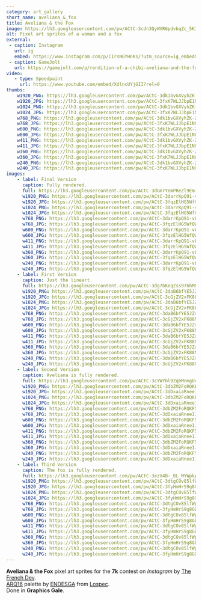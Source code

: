 ```yaml
---
category: art_gallery
short_name: aveliana_&_fox
title: Aveliana & the Fox
image: https://lh3.googleusercontent.com/pw/ACtC-3cdn3QyWXR6pdvbqZc_5KIuXXVeMmAPEbysJThTlY8mnlKRrezwdGbNlIgISmRtQofvJcIV8UPNp5dkA4oUHvKpdF_IKUlSUUQlYlQFpd3vKuecWG6wxL_EjMTAW8XtYylXFSUrgbrIck5D9S0IWjvu=w1200-h630-no?authuser=0
alt: Pixel art sprites of a woman and a fox
external:
 - caption: Instagram
   url: ig
   embed: https://www.instagram.com/p/CIrsNGYHnKs/?utm_source=ig_embed&amp;utm_campaign=loading
 - caption: GameJolt
   url: https://gamejolt.com/p/rendition-of-a-chibi-aveliana-and-the-fox-by-atthefrenchdev-in-th-eae45q9u
video:
   - type: Speedpaint
     url: https://www.youtube.com/embed/XdlncUYjGII?rel=0
thumbs:
    w1920_PNG: https://lh3.googleusercontent.com/pw/ACtC-3dk1bvGXVyhZK-ZsEisuA9BZWnvs2p9Kwp-vHLer0Zk8X1J9YpjuZBs1QwtTdti2NO7pRSOPMS2SJ4eJCPiFWS4QPI57E4Fy9EvUsIojvWdPvWY18RP58cXS2gOVkMSHJoL25gkHMgMhZY4UsH-HJDf=w355
    w1920_JPG: https://lh3.googleusercontent.com/pw/ACtC-3fxK7WLJJbpE1N0LqOZhk5FqoIO0-6DsSxx76vtOUct5f6i2htPK3ZaSkCJ0DEp2h9WriFguvlNyHVkWv3ynz7lh3Rx2m-nziOhRhf3I8eqW-vHimNd58DH1VcudiRNKyIiniIckNxRk0hx0Z8nw0nt=w355
    w1024_PNG: https://lh3.googleusercontent.com/pw/ACtC-3dk1bvGXVyhZK-ZsEisuA9BZWnvs2p9Kwp-vHLer0Zk8X1J9YpjuZBs1QwtTdti2NO7pRSOPMS2SJ4eJCPiFWS4QPI57E4Fy9EvUsIojvWdPvWY18RP58cXS2gOVkMSHJoL25gkHMgMhZY4UsH-HJDf=w284
    w1024_JPG: https://lh3.googleusercontent.com/pw/ACtC-3fxK7WLJJbpE1N0LqOZhk5FqoIO0-6DsSxx76vtOUct5f6i2htPK3ZaSkCJ0DEp2h9WriFguvlNyHVkWv3ynz7lh3Rx2m-nziOhRhf3I8eqW-vHimNd58DH1VcudiRNKyIiniIckNxRk0hx0Z8nw0nt=w284
    w768_PNG: https://lh3.googleusercontent.com/pw/ACtC-3dk1bvGXVyhZK-ZsEisuA9BZWnvs2p9Kwp-vHLer0Zk8X1J9YpjuZBs1QwtTdti2NO7pRSOPMS2SJ4eJCPiFWS4QPI57E4Fy9EvUsIojvWdPvWY18RP58cXS2gOVkMSHJoL25gkHMgMhZY4UsH-HJDf=w213
    w768_JPG: https://lh3.googleusercontent.com/pw/ACtC-3fxK7WLJJbpE1N0LqOZhk5FqoIO0-6DsSxx76vtOUct5f6i2htPK3ZaSkCJ0DEp2h9WriFguvlNyHVkWv3ynz7lh3Rx2m-nziOhRhf3I8eqW-vHimNd58DH1VcudiRNKyIiniIckNxRk0hx0Z8nw0nt=w213
    w600_PNG: https://lh3.googleusercontent.com/pw/ACtC-3dk1bvGXVyhZK-ZsEisuA9BZWnvs2p9Kwp-vHLer0Zk8X1J9YpjuZBs1QwtTdti2NO7pRSOPMS2SJ4eJCPiFWS4QPI57E4Fy9EvUsIojvWdPvWY18RP58cXS2gOVkMSHJoL25gkHMgMhZY4UsH-HJDf=w166
    w600_JPG: https://lh3.googleusercontent.com/pw/ACtC-3fxK7WLJJbpE1N0LqOZhk5FqoIO0-6DsSxx76vtOUct5f6i2htPK3ZaSkCJ0DEp2h9WriFguvlNyHVkWv3ynz7lh3Rx2m-nziOhRhf3I8eqW-vHimNd58DH1VcudiRNKyIiniIckNxRk0hx0Z8nw0nt=w166
    w411_PNG: https://lh3.googleusercontent.com/pw/ACtC-3dk1bvGXVyhZK-ZsEisuA9BZWnvs2p9Kwp-vHLer0Zk8X1J9YpjuZBs1QwtTdti2NO7pRSOPMS2SJ4eJCPiFWS4QPI57E4Fy9EvUsIojvWdPvWY18RP58cXS2gOVkMSHJoL25gkHMgMhZY4UsH-HJDf=w114
    w411_JPG: https://lh3.googleusercontent.com/pw/ACtC-3fxK7WLJJbpE1N0LqOZhk5FqoIO0-6DsSxx76vtOUct5f6i2htPK3ZaSkCJ0DEp2h9WriFguvlNyHVkWv3ynz7lh3Rx2m-nziOhRhf3I8eqW-vHimNd58DH1VcudiRNKyIiniIckNxRk0hx0Z8nw0nt=w114
    w360_PNG: https://lh3.googleusercontent.com/pw/ACtC-3dk1bvGXVyhZK-ZsEisuA9BZWnvs2p9Kwp-vHLer0Zk8X1J9YpjuZBs1QwtTdti2NO7pRSOPMS2SJ4eJCPiFWS4QPI57E4Fy9EvUsIojvWdPvWY18RP58cXS2gOVkMSHJoL25gkHMgMhZY4UsH-HJDf=w100
    w360_JPG: https://lh3.googleusercontent.com/pw/ACtC-3fxK7WLJJbpE1N0LqOZhk5FqoIO0-6DsSxx76vtOUct5f6i2htPK3ZaSkCJ0DEp2h9WriFguvlNyHVkWv3ynz7lh3Rx2m-nziOhRhf3I8eqW-vHimNd58DH1VcudiRNKyIiniIckNxRk0hx0Z8nw0nt=w100
    w240_PNG: https://lh3.googleusercontent.com/pw/ACtC-3dk1bvGXVyhZK-ZsEisuA9BZWnvs2p9Kwp-vHLer0Zk8X1J9YpjuZBs1QwtTdti2NO7pRSOPMS2SJ4eJCPiFWS4QPI57E4Fy9EvUsIojvWdPvWY18RP58cXS2gOVkMSHJoL25gkHMgMhZY4UsH-HJDf=w66
    w240_JPG: https://lh3.googleusercontent.com/pw/ACtC-3fxK7WLJJbpE1N0LqOZhk5FqoIO0-6DsSxx76vtOUct5f6i2htPK3ZaSkCJ0DEp2h9WriFguvlNyHVkWv3ynz7lh3Rx2m-nziOhRhf3I8eqW-vHimNd58DH1VcudiRNKyIiniIckNxRk0hx0Z8nw0nt=w66
images:
    - label: Final Version
      caption: Fully rendered.
      full: https://lh3.googleusercontent.com/pw/ACtC-3dGmrYemPReZl9Em1nwTb_W_PNkGMpM4XWy_7Iq8V06P1LNTqEsa_B5uR_rU7Fjy3iGQEw0V1PP70MiIzpS9m52q0prQDEni_UGyUHKklkNLvZMGhsmiZzmmPGSZYA-AGUxc6pft5zQlQCPmum5v3V9=w1080
      w1920_PNG: https://lh3.googleusercontent.com/pw/ACtC-3darrKpQ91-vLi0Tu15fdorQAwy2QqPJX0yEj14eBk7wzdxtaMUqGLN4d9Z5KqNCwsMcAr2pNtcZRzz52TKo1RxAJr4c4aTVoaRZ-YmPCs5HZTN0DzmfwH6oj7kkQkdYz0b5w3ipgZglHEwnIilJrh8=w850
      w1920_JPG: https://lh3.googleusercontent.com/pw/ACtC-3fqzElHG5WfQWQXRUYEtgIsYjsdxNov_L8jR5US3SIkJKCbbIO3ZCuiZUKUJngoTNg9pA7AnQcp6u25sfaimJDkIU2rMCQ-Rfh7IlaU9IllX6bFsvm2UOKNW_j9nMAtQVdd5mZJAWRkMHST9lLPrCxx=w850
      w1024_PNG: https://lh3.googleusercontent.com/pw/ACtC-3darrKpQ91-vLi0Tu15fdorQAwy2QqPJX0yEj14eBk7wzdxtaMUqGLN4d9Z5KqNCwsMcAr2pNtcZRzz52TKo1RxAJr4c4aTVoaRZ-YmPCs5HZTN0DzmfwH6oj7kkQkdYz0b5w3ipgZglHEwnIilJrh8=w711
      w1024_JPG: https://lh3.googleusercontent.com/pw/ACtC-3fqzElHG5WfQWQXRUYEtgIsYjsdxNov_L8jR5US3SIkJKCbbIO3ZCuiZUKUJngoTNg9pA7AnQcp6u25sfaimJDkIU2rMCQ-Rfh7IlaU9IllX6bFsvm2UOKNW_j9nMAtQVdd5mZJAWRkMHST9lLPrCxx=w711
      w768_PNG: https://lh3.googleusercontent.com/pw/ACtC-3darrKpQ91-vLi0Tu15fdorQAwy2QqPJX0yEj14eBk7wzdxtaMUqGLN4d9Z5KqNCwsMcAr2pNtcZRzz52TKo1RxAJr4c4aTVoaRZ-YmPCs5HZTN0DzmfwH6oj7kkQkdYz0b5w3ipgZglHEwnIilJrh8=w533
      w768_JPG: https://lh3.googleusercontent.com/pw/ACtC-3fqzElHG5WfQWQXRUYEtgIsYjsdxNov_L8jR5US3SIkJKCbbIO3ZCuiZUKUJngoTNg9pA7AnQcp6u25sfaimJDkIU2rMCQ-Rfh7IlaU9IllX6bFsvm2UOKNW_j9nMAtQVdd5mZJAWRkMHST9lLPrCxx=w533
      w600_PNG: https://lh3.googleusercontent.com/pw/ACtC-3darrKpQ91-vLi0Tu15fdorQAwy2QqPJX0yEj14eBk7wzdxtaMUqGLN4d9Z5KqNCwsMcAr2pNtcZRzz52TKo1RxAJr4c4aTVoaRZ-YmPCs5HZTN0DzmfwH6oj7kkQkdYz0b5w3ipgZglHEwnIilJrh8=w416
      w600_JPG: https://lh3.googleusercontent.com/pw/ACtC-3fqzElHG5WfQWQXRUYEtgIsYjsdxNov_L8jR5US3SIkJKCbbIO3ZCuiZUKUJngoTNg9pA7AnQcp6u25sfaimJDkIU2rMCQ-Rfh7IlaU9IllX6bFsvm2UOKNW_j9nMAtQVdd5mZJAWRkMHST9lLPrCxx=w416
      w411_PNG: https://lh3.googleusercontent.com/pw/ACtC-3darrKpQ91-vLi0Tu15fdorQAwy2QqPJX0yEj14eBk7wzdxtaMUqGLN4d9Z5KqNCwsMcAr2pNtcZRzz52TKo1RxAJr4c4aTVoaRZ-YmPCs5HZTN0DzmfwH6oj7kkQkdYz0b5w3ipgZglHEwnIilJrh8=w285
      w411_JPG: https://lh3.googleusercontent.com/pw/ACtC-3fqzElHG5WfQWQXRUYEtgIsYjsdxNov_L8jR5US3SIkJKCbbIO3ZCuiZUKUJngoTNg9pA7AnQcp6u25sfaimJDkIU2rMCQ-Rfh7IlaU9IllX6bFsvm2UOKNW_j9nMAtQVdd5mZJAWRkMHST9lLPrCxx=w285
      w360_PNG: https://lh3.googleusercontent.com/pw/ACtC-3darrKpQ91-vLi0Tu15fdorQAwy2QqPJX0yEj14eBk7wzdxtaMUqGLN4d9Z5KqNCwsMcAr2pNtcZRzz52TKo1RxAJr4c4aTVoaRZ-YmPCs5HZTN0DzmfwH6oj7kkQkdYz0b5w3ipgZglHEwnIilJrh8=w250
      w360_JPG: https://lh3.googleusercontent.com/pw/ACtC-3fqzElHG5WfQWQXRUYEtgIsYjsdxNov_L8jR5US3SIkJKCbbIO3ZCuiZUKUJngoTNg9pA7AnQcp6u25sfaimJDkIU2rMCQ-Rfh7IlaU9IllX6bFsvm2UOKNW_j9nMAtQVdd5mZJAWRkMHST9lLPrCxx=w250
      w240_PNG: https://lh3.googleusercontent.com/pw/ACtC-3darrKpQ91-vLi0Tu15fdorQAwy2QqPJX0yEj14eBk7wzdxtaMUqGLN4d9Z5KqNCwsMcAr2pNtcZRzz52TKo1RxAJr4c4aTVoaRZ-YmPCs5HZTN0DzmfwH6oj7kkQkdYz0b5w3ipgZglHEwnIilJrh8=w166
      w240_JPG: https://lh3.googleusercontent.com/pw/ACtC-3fqzElHG5WfQWQXRUYEtgIsYjsdxNov_L8jR5US3SIkJKCbbIO3ZCuiZUKUJngoTNg9pA7AnQcp6u25sfaimJDkIU2rMCQ-Rfh7IlaU9IllX6bFsvm2UOKNW_j9nMAtQVdd5mZJAWRkMHST9lLPrCxx=w166
    - label: First Version
      caption: Just the lineart.
      full: https://lh3.googleusercontent.com/pw/ACtC-3dg7bKeqZss976hMNhydDNo8-54u_3z9NoCUknlgNB_sZQFcAwuLD2rmYrlTPNIG1TTrKg6NELWkqFWKhVUHp0tT35GmTa15qudLQ9i-zYIR11Mx1TsL957kgHts5VHzKJ6NM43483qFtqU-DU1r8Vn=w1080
      w1920_PNG: https://lh3.googleusercontent.com/pw/ACtC-3daB6bfYE5JZrG-YavL2grd55AKf09d46BDzGND6GaRhgJ5OHVIwdc7d31qXbvNy_GC_OjF8erco4BGujLmBNEbEG2GtVsGCNBXfq-z2CHb_kaKQLst3cq1dlHFcMr61I7tV2jr7J6Dt4dALbkv_9od=w850
      w1920_JPG: https://lh3.googleusercontent.com/pw/ACtC-3cGjZV2xFK88NNXzGXe8S-Yk6bm_PYdSM0sd3sgszIfK4UoTUCB9GFZmxCJWEY98xVx2iALRahL0jEU5ztRrb1OhfmVjfGL-zwnGlgUyrMPu35YBCUA3uY33R43PWFSrBT4BjZJ2clFnINj4CAusm2a=w850
      w1024_PNG: https://lh3.googleusercontent.com/pw/ACtC-3daB6bfYE5JZrG-YavL2grd55AKf09d46BDzGND6GaRhgJ5OHVIwdc7d31qXbvNy_GC_OjF8erco4BGujLmBNEbEG2GtVsGCNBXfq-z2CHb_kaKQLst3cq1dlHFcMr61I7tV2jr7J6Dt4dALbkv_9od=w711
      w1024_JPG: https://lh3.googleusercontent.com/pw/ACtC-3cGjZV2xFK88NNXzGXe8S-Yk6bm_PYdSM0sd3sgszIfK4UoTUCB9GFZmxCJWEY98xVx2iALRahL0jEU5ztRrb1OhfmVjfGL-zwnGlgUyrMPu35YBCUA3uY33R43PWFSrBT4BjZJ2clFnINj4CAusm2a=w711
      w768_PNG: https://lh3.googleusercontent.com/pw/ACtC-3daB6bfYE5JZrG-YavL2grd55AKf09d46BDzGND6GaRhgJ5OHVIwdc7d31qXbvNy_GC_OjF8erco4BGujLmBNEbEG2GtVsGCNBXfq-z2CHb_kaKQLst3cq1dlHFcMr61I7tV2jr7J6Dt4dALbkv_9od=w533
      w768_JPG: https://lh3.googleusercontent.com/pw/ACtC-3cGjZV2xFK88NNXzGXe8S-Yk6bm_PYdSM0sd3sgszIfK4UoTUCB9GFZmxCJWEY98xVx2iALRahL0jEU5ztRrb1OhfmVjfGL-zwnGlgUyrMPu35YBCUA3uY33R43PWFSrBT4BjZJ2clFnINj4CAusm2a=w533
      w600_PNG: https://lh3.googleusercontent.com/pw/ACtC-3daB6bfYE5JZrG-YavL2grd55AKf09d46BDzGND6GaRhgJ5OHVIwdc7d31qXbvNy_GC_OjF8erco4BGujLmBNEbEG2GtVsGCNBXfq-z2CHb_kaKQLst3cq1dlHFcMr61I7tV2jr7J6Dt4dALbkv_9od=w416
      w600_JPG: https://lh3.googleusercontent.com/pw/ACtC-3cGjZV2xFK88NNXzGXe8S-Yk6bm_PYdSM0sd3sgszIfK4UoTUCB9GFZmxCJWEY98xVx2iALRahL0jEU5ztRrb1OhfmVjfGL-zwnGlgUyrMPu35YBCUA3uY33R43PWFSrBT4BjZJ2clFnINj4CAusm2a=w416
      w411_PNG: https://lh3.googleusercontent.com/pw/ACtC-3daB6bfYE5JZrG-YavL2grd55AKf09d46BDzGND6GaRhgJ5OHVIwdc7d31qXbvNy_GC_OjF8erco4BGujLmBNEbEG2GtVsGCNBXfq-z2CHb_kaKQLst3cq1dlHFcMr61I7tV2jr7J6Dt4dALbkv_9od=w285
      w411_JPG: https://lh3.googleusercontent.com/pw/ACtC-3cGjZV2xFK88NNXzGXe8S-Yk6bm_PYdSM0sd3sgszIfK4UoTUCB9GFZmxCJWEY98xVx2iALRahL0jEU5ztRrb1OhfmVjfGL-zwnGlgUyrMPu35YBCUA3uY33R43PWFSrBT4BjZJ2clFnINj4CAusm2a=w285
      w360_PNG: https://lh3.googleusercontent.com/pw/ACtC-3daB6bfYE5JZrG-YavL2grd55AKf09d46BDzGND6GaRhgJ5OHVIwdc7d31qXbvNy_GC_OjF8erco4BGujLmBNEbEG2GtVsGCNBXfq-z2CHb_kaKQLst3cq1dlHFcMr61I7tV2jr7J6Dt4dALbkv_9od=w250
      w360_JPG: https://lh3.googleusercontent.com/pw/ACtC-3cGjZV2xFK88NNXzGXe8S-Yk6bm_PYdSM0sd3sgszIfK4UoTUCB9GFZmxCJWEY98xVx2iALRahL0jEU5ztRrb1OhfmVjfGL-zwnGlgUyrMPu35YBCUA3uY33R43PWFSrBT4BjZJ2clFnINj4CAusm2a=w250
      w240_PNG: https://lh3.googleusercontent.com/pw/ACtC-3daB6bfYE5JZrG-YavL2grd55AKf09d46BDzGND6GaRhgJ5OHVIwdc7d31qXbvNy_GC_OjF8erco4BGujLmBNEbEG2GtVsGCNBXfq-z2CHb_kaKQLst3cq1dlHFcMr61I7tV2jr7J6Dt4dALbkv_9od=w166
      w240_JPG: https://lh3.googleusercontent.com/pw/ACtC-3cGjZV2xFK88NNXzGXe8S-Yk6bm_PYdSM0sd3sgszIfK4UoTUCB9GFZmxCJWEY98xVx2iALRahL0jEU5ztRrb1OhfmVjfGL-zwnGlgUyrMPu35YBCUA3uY33R43PWFSrBT4BjZJ2clFnINj4CAusm2a=w166
    - label: Second Version
      caption: Aveliana is fully rendered.
      full: https://lh3.googleusercontent.com/pw/ACtC-3cYWYbl9ZqhMnmgUcdlVVH98y56ZGryW3I1J5yKw-GsSB7Qe_W9zjytP3hwm6mBUI6v7bgrIft_BwiwdJuu8G6sFGJy13f-MIp5syPLrD7NboEajjSuUV3QN9nt9zGPndIWF4OQ6Tz_VNzEplqh1bQX=w1080
      w1920_PNG: https://lh3.googleusercontent.com/pw/ACtC-3dbZM2FoRQKF5nfcPI9S3gNDUxAi4wm5Thcn3sjjbRT3l2WvEYTzppDMWOb7BDb-ymu9AH3SurD25B4wOhQZu0je1NHmv4H2bsu4usqR4lqOsZ3VLIMnvmmHDkpK77jWN2tlVB17I9Md04nIexk3k2A=w850
      w1920_JPG: https://lh3.googleusercontent.com/pw/ACtC-3dDxaiaRneeIJXM8HZT_TDmC24PESsVDjKQQnnBi-FD4LkqkKv4Lzq3SNlsoey2DL-th05mmchAjt1nWx_y-1Qb10l66dqU68YWzSlJPmP7tithrTxc3zftTOuGIsQM5VEiP7CGDUeCtk7HlUdEmrwW=w850
      w1024_PNG: https://lh3.googleusercontent.com/pw/ACtC-3dbZM2FoRQKF5nfcPI9S3gNDUxAi4wm5Thcn3sjjbRT3l2WvEYTzppDMWOb7BDb-ymu9AH3SurD25B4wOhQZu0je1NHmv4H2bsu4usqR4lqOsZ3VLIMnvmmHDkpK77jWN2tlVB17I9Md04nIexk3k2A=w711
      w1024_JPG: https://lh3.googleusercontent.com/pw/ACtC-3dDxaiaRneeIJXM8HZT_TDmC24PESsVDjKQQnnBi-FD4LkqkKv4Lzq3SNlsoey2DL-th05mmchAjt1nWx_y-1Qb10l66dqU68YWzSlJPmP7tithrTxc3zftTOuGIsQM5VEiP7CGDUeCtk7HlUdEmrwW=w711
      w768_PNG: https://lh3.googleusercontent.com/pw/ACtC-3dbZM2FoRQKF5nfcPI9S3gNDUxAi4wm5Thcn3sjjbRT3l2WvEYTzppDMWOb7BDb-ymu9AH3SurD25B4wOhQZu0je1NHmv4H2bsu4usqR4lqOsZ3VLIMnvmmHDkpK77jWN2tlVB17I9Md04nIexk3k2A=w533
      w768_JPG: https://lh3.googleusercontent.com/pw/ACtC-3dDxaiaRneeIJXM8HZT_TDmC24PESsVDjKQQnnBi-FD4LkqkKv4Lzq3SNlsoey2DL-th05mmchAjt1nWx_y-1Qb10l66dqU68YWzSlJPmP7tithrTxc3zftTOuGIsQM5VEiP7CGDUeCtk7HlUdEmrwW=w533
      w600_PNG: https://lh3.googleusercontent.com/pw/ACtC-3dbZM2FoRQKF5nfcPI9S3gNDUxAi4wm5Thcn3sjjbRT3l2WvEYTzppDMWOb7BDb-ymu9AH3SurD25B4wOhQZu0je1NHmv4H2bsu4usqR4lqOsZ3VLIMnvmmHDkpK77jWN2tlVB17I9Md04nIexk3k2A=w416
      w600_JPG: https://lh3.googleusercontent.com/pw/ACtC-3dDxaiaRneeIJXM8HZT_TDmC24PESsVDjKQQnnBi-FD4LkqkKv4Lzq3SNlsoey2DL-th05mmchAjt1nWx_y-1Qb10l66dqU68YWzSlJPmP7tithrTxc3zftTOuGIsQM5VEiP7CGDUeCtk7HlUdEmrwW=w416
      w411_PNG: https://lh3.googleusercontent.com/pw/ACtC-3dbZM2FoRQKF5nfcPI9S3gNDUxAi4wm5Thcn3sjjbRT3l2WvEYTzppDMWOb7BDb-ymu9AH3SurD25B4wOhQZu0je1NHmv4H2bsu4usqR4lqOsZ3VLIMnvmmHDkpK77jWN2tlVB17I9Md04nIexk3k2A=w285
      w411_JPG: https://lh3.googleusercontent.com/pw/ACtC-3dDxaiaRneeIJXM8HZT_TDmC24PESsVDjKQQnnBi-FD4LkqkKv4Lzq3SNlsoey2DL-th05mmchAjt1nWx_y-1Qb10l66dqU68YWzSlJPmP7tithrTxc3zftTOuGIsQM5VEiP7CGDUeCtk7HlUdEmrwW=w285
      w360_PNG: https://lh3.googleusercontent.com/pw/ACtC-3dbZM2FoRQKF5nfcPI9S3gNDUxAi4wm5Thcn3sjjbRT3l2WvEYTzppDMWOb7BDb-ymu9AH3SurD25B4wOhQZu0je1NHmv4H2bsu4usqR4lqOsZ3VLIMnvmmHDkpK77jWN2tlVB17I9Md04nIexk3k2A=w250
      w360_JPG: https://lh3.googleusercontent.com/pw/ACtC-3dDxaiaRneeIJXM8HZT_TDmC24PESsVDjKQQnnBi-FD4LkqkKv4Lzq3SNlsoey2DL-th05mmchAjt1nWx_y-1Qb10l66dqU68YWzSlJPmP7tithrTxc3zftTOuGIsQM5VEiP7CGDUeCtk7HlUdEmrwW=w250
      w240_PNG: https://lh3.googleusercontent.com/pw/ACtC-3dbZM2FoRQKF5nfcPI9S3gNDUxAi4wm5Thcn3sjjbRT3l2WvEYTzppDMWOb7BDb-ymu9AH3SurD25B4wOhQZu0je1NHmv4H2bsu4usqR4lqOsZ3VLIMnvmmHDkpK77jWN2tlVB17I9Md04nIexk3k2A=w166
      w240_JPG: https://lh3.googleusercontent.com/pw/ACtC-3dDxaiaRneeIJXM8HZT_TDmC24PESsVDjKQQnnBi-FD4LkqkKv4Lzq3SNlsoey2DL-th05mmchAjt1nWx_y-1Qb10l66dqU68YWzSlJPmP7tithrTxc3zftTOuGIsQM5VEiP7CGDUeCtk7HlUdEmrwW=w166
    - label: Third Version
      caption: The fox is fully rendered.
      full: https://lh3.googleusercontent.com/pw/ACtC-3ezV4B-_BL_MYWpkpZVOzEstMr0UyGFaRd8mek4JLU1CXaf4uKPDdx7EUAQuv0c24n84u5K4tL3-OMAARC1G3_AhHJiVaiVaPvSHjX1ESLBRhFyX4MzpYLscKL1mz0ewHsHFAPjrxm_qExXXSiA9_cS=w1080
      w1920_PNG: https://lh3.googleusercontent.com/pw/ACtC-3dtgCOv85lfWpy_FzJcrxTHGSNPoY-8wLHmf20bh0YcxgQ-e6A4XvBOFzyujP7Dnfnd15KaCO8x0ZoowGT7hpbCMGFkxHUlIpBOrXqJf6vv3c1JDkstvTknU1NLjSmd5_WYr-GBTf6yDCn3tsM6dYIN=w850
      w1920_JPG: https://lh3.googleusercontent.com/pw/ACtC-3fyHmHrS9g8GDPdRVHXREYqVTocWR6g3ECLMwUZN_g-XzB0xTH_VEegnsmdQTT1V0g8UOvzqkpClIL3wcrGOo1Rp9b-D4s6givnhDHJBPxrE58A2hiikWIWTuFDu8VHU_1DDfBVNVuRJnxeGn-dhgsS=w850
      w1024_PNG: https://lh3.googleusercontent.com/pw/ACtC-3dtgCOv85lfWpy_FzJcrxTHGSNPoY-8wLHmf20bh0YcxgQ-e6A4XvBOFzyujP7Dnfnd15KaCO8x0ZoowGT7hpbCMGFkxHUlIpBOrXqJf6vv3c1JDkstvTknU1NLjSmd5_WYr-GBTf6yDCn3tsM6dYIN=w711
      w1024_JPG: https://lh3.googleusercontent.com/pw/ACtC-3fyHmHrS9g8GDPdRVHXREYqVTocWR6g3ECLMwUZN_g-XzB0xTH_VEegnsmdQTT1V0g8UOvzqkpClIL3wcrGOo1Rp9b-D4s6givnhDHJBPxrE58A2hiikWIWTuFDu8VHU_1DDfBVNVuRJnxeGn-dhgsS=w711
      w768_PNG: https://lh3.googleusercontent.com/pw/ACtC-3dtgCOv85lfWpy_FzJcrxTHGSNPoY-8wLHmf20bh0YcxgQ-e6A4XvBOFzyujP7Dnfnd15KaCO8x0ZoowGT7hpbCMGFkxHUlIpBOrXqJf6vv3c1JDkstvTknU1NLjSmd5_WYr-GBTf6yDCn3tsM6dYIN=w533
      w768_JPG: https://lh3.googleusercontent.com/pw/ACtC-3fyHmHrS9g8GDPdRVHXREYqVTocWR6g3ECLMwUZN_g-XzB0xTH_VEegnsmdQTT1V0g8UOvzqkpClIL3wcrGOo1Rp9b-D4s6givnhDHJBPxrE58A2hiikWIWTuFDu8VHU_1DDfBVNVuRJnxeGn-dhgsS=w533
      w600_PNG: https://lh3.googleusercontent.com/pw/ACtC-3dtgCOv85lfWpy_FzJcrxTHGSNPoY-8wLHmf20bh0YcxgQ-e6A4XvBOFzyujP7Dnfnd15KaCO8x0ZoowGT7hpbCMGFkxHUlIpBOrXqJf6vv3c1JDkstvTknU1NLjSmd5_WYr-GBTf6yDCn3tsM6dYIN=w416
      w600_JPG: https://lh3.googleusercontent.com/pw/ACtC-3fyHmHrS9g8GDPdRVHXREYqVTocWR6g3ECLMwUZN_g-XzB0xTH_VEegnsmdQTT1V0g8UOvzqkpClIL3wcrGOo1Rp9b-D4s6givnhDHJBPxrE58A2hiikWIWTuFDu8VHU_1DDfBVNVuRJnxeGn-dhgsS=w416
      w411_PNG: https://lh3.googleusercontent.com/pw/ACtC-3dtgCOv85lfWpy_FzJcrxTHGSNPoY-8wLHmf20bh0YcxgQ-e6A4XvBOFzyujP7Dnfnd15KaCO8x0ZoowGT7hpbCMGFkxHUlIpBOrXqJf6vv3c1JDkstvTknU1NLjSmd5_WYr-GBTf6yDCn3tsM6dYIN=w285
      w411_JPG: https://lh3.googleusercontent.com/pw/ACtC-3fyHmHrS9g8GDPdRVHXREYqVTocWR6g3ECLMwUZN_g-XzB0xTH_VEegnsmdQTT1V0g8UOvzqkpClIL3wcrGOo1Rp9b-D4s6givnhDHJBPxrE58A2hiikWIWTuFDu8VHU_1DDfBVNVuRJnxeGn-dhgsS=w285
      w360_PNG: https://lh3.googleusercontent.com/pw/ACtC-3dtgCOv85lfWpy_FzJcrxTHGSNPoY-8wLHmf20bh0YcxgQ-e6A4XvBOFzyujP7Dnfnd15KaCO8x0ZoowGT7hpbCMGFkxHUlIpBOrXqJf6vv3c1JDkstvTknU1NLjSmd5_WYr-GBTf6yDCn3tsM6dYIN=w250
      w360_JPG: https://lh3.googleusercontent.com/pw/ACtC-3fyHmHrS9g8GDPdRVHXREYqVTocWR6g3ECLMwUZN_g-XzB0xTH_VEegnsmdQTT1V0g8UOvzqkpClIL3wcrGOo1Rp9b-D4s6givnhDHJBPxrE58A2hiikWIWTuFDu8VHU_1DDfBVNVuRJnxeGn-dhgsS=w250
      w240_PNG: https://lh3.googleusercontent.com/pw/ACtC-3dtgCOv85lfWpy_FzJcrxTHGSNPoY-8wLHmf20bh0YcxgQ-e6A4XvBOFzyujP7Dnfnd15KaCO8x0ZoowGT7hpbCMGFkxHUlIpBOrXqJf6vv3c1JDkstvTknU1NLjSmd5_WYr-GBTf6yDCn3tsM6dYIN=w166
      w240_JPG: https://lh3.googleusercontent.com/pw/ACtC-3fyHmHrS9g8GDPdRVHXREYqVTocWR6g3ECLMwUZN_g-XzB0xTH_VEegnsmdQTT1V0g8UOvzqkpClIL3wcrGOo1Rp9b-D4s6givnhDHJBPxrE58A2hiikWIWTuFDu8VHU_1DDfBVNVuRJnxeGn-dhgsS=w166
---
```


**Aveliana & the Fox** pixel art sprites for the **7k** contest on *Instagram* by [The French Dev](https://www.instagram.com/thefrenchdev/).  
[ARQ16](https://lospec.com/palette-list/arq16) palette by [ENDESGA](https://lospec.com/endesga) from [Lospec](https://lospec.com/).  
Done in **Graphics Gale**.
